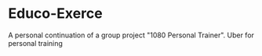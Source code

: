 # Educo-Exerce
A personal continuation of a group project "1080 Personal Trainer". Uber for personal training
